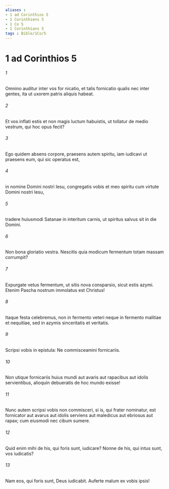 ```yaml
---
aliases : 
- 1 ad Corinthios 5
- 1 Corinthiens 5
- 1 Co 5
- 1 Corinthians 5
tags : Bible/1Co/5
---
```


# 1 ad Corinthios 5

###### 1
Omnino auditur inter vos for nicatio, et talis fornicatio qualis nec inter gentes, ita ut uxorem patris aliquis habeat. 
###### 2
Et vos inflati estis et non magis luctum habuistis, ut tollatur de medio vestrum, qui hoc opus fecit? 
###### 3
Ego quidem absens corpore, praesens autem spiritu, iam iudicavi ut praesens eum, qui sic operatus est, 
###### 4
in nomine Domini nostri Iesu, congregatis vobis et meo spiritu cum virtute Domini nostri Iesu, 
###### 5
tradere huiusmodi Satanae in interitum carnis, ut spiritus salvus sit in die Domini.
###### 6
Non bona gloriatio vestra. Nescitis quia modicum fermentum totam massam corrumpit? 
###### 7
Expurgate vetus fermentum, ut sitis nova consparsio, sicut estis azymi. Etenim Pascha nostrum immolatus est Christus! 
###### 8
Itaque festa celebremus, non in fermento veteri neque in fermento malitiae et nequitiae, sed in azymis sinceritatis et veritatis.
###### 9
Scripsi vobis in epistula: Ne commisceamini fornicariis. 
###### 10
Non utique fornicariis huius mundi aut avaris aut rapacibus aut idolis servientibus, alioquin debueratis de hoc mundo exisse! 
###### 11
Nunc autem scripsi vobis non commisceri, si is, qui frater nominatur, est fornicator aut avarus aut idolis serviens aut maledicus aut ebriosus aut rapax; cum eiusmodi nec cibum sumere. 
###### 12
Quid enim mihi de his, qui foris sunt, iudicare? Nonne de his, qui intus sunt, vos iudicatis? 
###### 13
Nam eos, qui foris sunt, Deus iudicabit. Auferte malum ex vobis ipsis!
